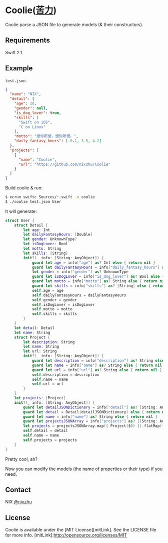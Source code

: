 
# Coolie([苦力](https://zh.wikipedia.org/wiki/%E8%8B%A6%E5%8A%9B))

Coolie parse a JSON file to generate models (& their constructors).

## Requirements

Swift 2.1

## Example

`test.json`:

``` json
{
  "name": "NIX",
  "detail": {
    "age": 18,
    "gender": null,
    "is_dog_lover": true,
    "skills": [
      "Swift on iOS",
      "C on Linux"
    ],
    "motto": "爱你所爱，恨你所恨。",
    "daily_fantasy_hours": [-0.1, 3.5, 4.2]
  },
  "projects": [
    {
      "name": "Coolie",
      "url": "https://github.com/nixzhu/Coolie"
    }
  ]
}
```

Build coolie & run:

``` bash
$ xcrun swiftc Sources/*.swift -o coolie
$ ./coolie test.json User
```

It will generate:

``` swift
struct User {
	struct Detail {
		let age: Int
		let dailyFantasyHours: [Double]
		let gender: UnknownType?
		let isDogLover: Bool
		let motto: String
		let skills: [String]
		init?(_ info: [String: AnyObject]) {
			guard let age = info["age"] as? Int else { return nil }
			guard let dailyFantasyHours = info["daily_fantasy_hours"] as? [Double] else { return nil }
			let gender = info["gender"] as? UnknownType
			guard let isDogLover = info["is_dog_lover"] as? Bool else { return nil }
			guard let motto = info["motto"] as? String else { return nil }
			guard let skills = info["skills"] as? [String] else { return nil }
			self.age = age
			self.dailyFantasyHours = dailyFantasyHours
			self.gender = gender
			self.isDogLover = isDogLover
			self.motto = motto
			self.skills = skills
		}
	}
	let detail: Detail
	let name: String
	struct Project {
		let description: String
		let name: String
		let url: String
		init?(_ info: [String: AnyObject]) {
			guard let description = info["description"] as? String else { return nil }
			guard let name = info["name"] as? String else { return nil }
			guard let url = info["url"] as? String else { return nil }
			self.description = description
			self.name = name
			self.url = url
		}
	}
	let projects: [Project]
	init?(_ info: [String: AnyObject]) {
		guard let detailJSONDictionary = info["detail"] as? [String: AnyObject] else { return nil }
		guard let detail = Detail(detailJSONDictionary) else { return nil }
		guard let name = info["name"] as? String else { return nil }
		guard let projectsJSONArray = info["projects"] as? [[String: AnyObject]] else { return nil }
		let projects = projectsJSONArray.map({ Project($0) }).flatMap({ $0 })
		self.detail = detail
		self.name = name
		self.projects = projects
	}
}
```

Pretty cool, ah?

Now you can modify the models (the name of properties or their type) if you need.

## Contact

NIX [@nixzhu](https://twitter.com/nixzhu)

## License

Coolie is available under the [MIT License][mitLink]. See the LICENSE file for more info.
[mitLink]:http://opensource.org/licenses/MIT
